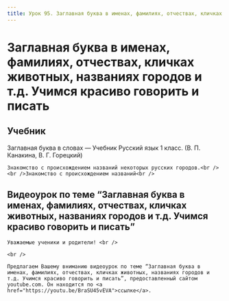 ```yaml
---
title: Урок 95. Заглавная буква в именах, фамилиях, отчествах, кличках животных, названиях городов и т.д.  Учимся красиво говорить и писать
---
```


# Заглавная буква в именах, фамилиях, отчествах, кличках животных, названиях городов и т.д.  Учимся красиво говорить и писать

## Учебник

Заглавная буква в словах — Учебник Русский язык 1 класс. (В. П. Канакина, В. Г. Горецкий)

<p>
	Знакомство с происхождением названий некоторых русских городов.<br /><br />Знакомство с происхождением названий<br />
</p>

## Видеоурок по теме “Заглавная буква в именах, фамилиях, отчествах, кличках животных, названиях городов и т.д. Учимся красиво говорить и писать”

<p>
	Уважаемые ученики и родители! <br /> 
</p>
<p>
	<br /> 
</p>
<p>
	Предлагаем Вашему вниманию видеоурок по теме “Заглавная буква в именах, фамилиях, отчествах, кличках животных, названиях городов и т.д. Учимся красиво говорить и писать”, предоставленный сайтом youtube.com. Он находится по <a href="https://youtu.be/BraSU45vEVA">ссылке</a>.
</p>